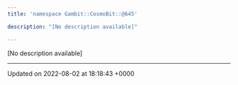 ```yaml
---
title: 'namespace Gambit::CosmoBit::@645'

description: "[No description available]"

---
```







[No description available]






-------------------------------

Updated on 2022-08-02 at 18:18:43 +0000